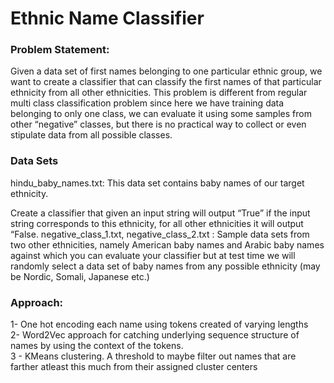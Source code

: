 # Ethnic Name Classifier 
### Problem Statement:
Given a data set of first names belonging to one particular
ethnic group, we want to create a classifier that can classify the
first names of that particular ethnicity from all other ethnicities.
This problem is different from regular multi class classification
problem since here we have training data belonging to only one
class, we can evaluate it using some samples from other
“negative” classes, but there is no practical way to collect or
even stipulate data from all possible classes.

### Data Sets
hindu_baby_names.txt: This data set contains baby names of
our target ethnicity.

Create a classifier that given an input string will output “True” if
the input string corresponds to this ethnicity, for all other
ethnicities it will output “False.
negative_class_1.txt, negative_class_2.txt :
Sample data sets from two other ethnicities, namely American
baby names and Arabic baby names against which you can
evaluate your classifier but at test time we will randomly select
a data set of baby names from any possible ethnicity (may be
Nordic, Somali, Japanese etc.)

### Approach:
1- One hot encoding each name using tokens created of varying lengths <br/>
2- Word2Vec approach for catching underlying sequence structure of names by using the context of the tokens. <br/>
3 - KMeans clustering. A threshold to maybe filter out names that are farther atleast this much from their assigned cluster centers
